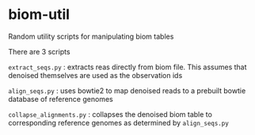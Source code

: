 # biom-util
Random utility scripts for manipulating biom tables

There are 3 scripts

`extract_seqs.py` : extracts reas directly from biom file.  This assumes that denoised themselves are used as the observation ids

`align_seqs.py` : uses bowtie2 to map denoised reads to a prebuilt bowtie database of reference genomes

`collapse_alignments.py` : collapses the denoised biom table to corresponding reference genomes as determined by `align_seqs.py`
